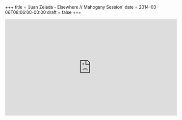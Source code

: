 +++
title = 'Juan Zelada - Elsewhere // Mahogany Session'
date = 2014-03-06T08:06:00-00:00
draft = false
+++

<iframe width="560" height="315" src="https://www.youtube.com/embed/VcSxxzytGKE?si=5GmRfFhTAv3e1jIE" title="YouTube video player" frameborder="0" allow="accelerometer; autoplay; clipboard-write; encrypted-media; gyroscope; picture-in-picture; web-share" referrerpolicy="strict-origin-when-cross-origin" allowfullscreen></iframe>

